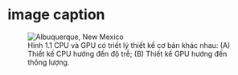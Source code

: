 # image caption


<figure>
    <img src="image.png"
         alt="Albuquerque, New Mexico">
    <figcaption>Hình 1.1 CPU và GPU có triết lý thiết kế cơ bản khác nhau: (A) Thiết kế CPU hướng đến độ trễ; (B) Thiết kế GPU hướng đến thông lượng.
</figcaption>
</figure>



